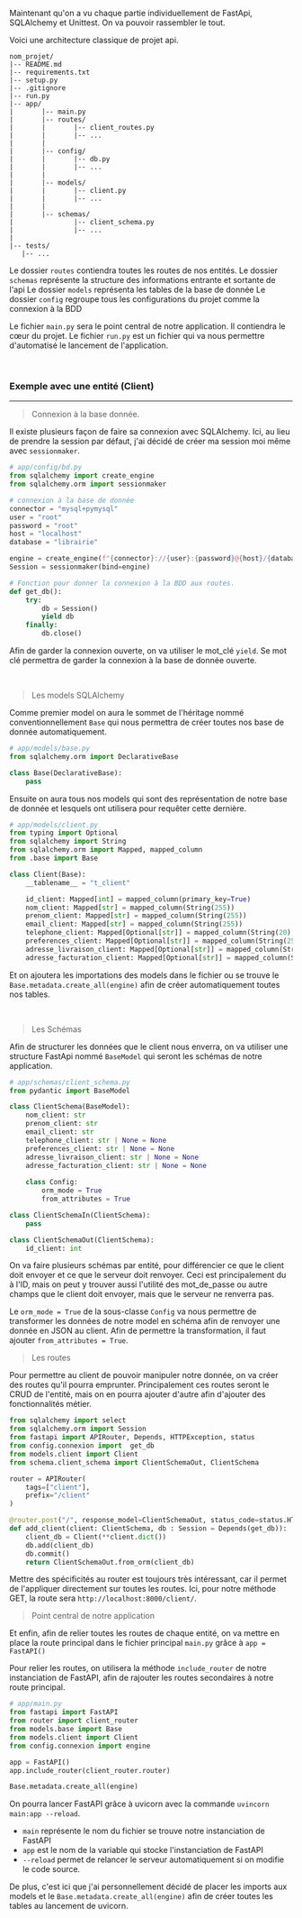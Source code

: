 Maintenant qu'on a vu chaque partie individuellement de FastApi, SQLAlchemy et Unittest.
On va pouvoir rassembler le tout.

Voici une architecture classique de projet api.

```
nom_projet/
|-- README.md
|-- requirements.txt
|-- setup.py
|-- .gitignore
|-- run.py
|-- app/
|       |-- main.py
|       |-- routes/
|       |       |-- client_routes.py
|       |       |-- ...
|       | 
|       |-- config/
|       |       |-- db.py
|       |       |-- ...
|       | 
|       |-- models/
|       |       |-- client.py
|       |       |-- ...
|       | 
|       |-- schemas/
|               |-- client_schema.py
|               |-- ...
| 
|-- tests/
   |-- ...
```

Le dossier `routes` contiendra toutes les routes de nos entités.
Le dossier `schemas` représente la structure des informations entrante et sortante de l'api
Le dossier `models` représenta les tables de la base de donnée
Le dossier `config` regroupe tous les configurations du projet comme la connexion à la BDD

Le fichier `main.py` sera le point central de notre application. Il contiendra le cœur du projet.
Le fichier `run.py` est un fichier qui va nous permettre d'automatisé le lancement de l'application.

<br>

### Exemple avec une entité (Client)

---

>Connexion à la base donnée. 

Il existe plusieurs façon de faire sa connexion avec SQLAlchemy. Ici, au lieu de prendre la session par défaut, j'ai décidé de créer ma session moi même avec `sessionmaker`.

```python
# app/config/bd.py
from sqlalchemy import create_engine
from sqlalchemy.orm import sessionmaker

# connexion à la base de donnée
connector = "mysql+pymysql"
user = "root"
password = "root"
host = "localhost"
database = "librairie"

engine = create_engine(f"{connector}://{user}:{password}@{host}/{database}")
Session = sessionmaker(bind=engine)

# Fonction pour donner la connexion à la BDD aux routes.
def get_db():
    try:
        db = Session()
        yield db
    finally:
        db.close()
```

Afin de garder la connexion ouverte, on va utiliser le mot_clé `yield`.
Se mot clé permettra de garder la connexion à la base de donnée ouverte.

<br>

> Les models SQLAlchemy 

Comme premier model on aura le sommet de l'héritage nommé conventionnellement `Base` qui nous permettra de créer toutes nos base de donnée automatiquement.

```python
# app/models/base.py
from sqlalchemy.orm import DeclarativeBase

class Base(DeclarativeBase):
    pass
```

Ensuite on aura tous nos models qui sont des représentation de notre base de donnée et lesquels ont utilisera pour requêter cette dernière.

```python
# app/models/client.py
from typing import Optional
from sqlalchemy import String
from sqlalchemy.orm import Mapped, mapped_column
from .base import Base

class Client(Base):
    __tablename__ = "t_client"

    id_client: Mapped[int] = mapped_column(primary_key=True)
    nom_client: Mapped[str] = mapped_column(String(255))
    prenom_client: Mapped[str] = mapped_column(String(255))
    email_client: Mapped[str] = mapped_column(String(255))
    telephone_client: Mapped[Optional[str]] = mapped_column(String(20), nullable=True)
    preferences_client: Mapped[Optional[str]] = mapped_column(String(255), nullable=True)
    adresse_livraison_client: Mapped[Optional[str]] = mapped_column(String(255), nullable=True)
    adresse_facturation_client: Mapped[Optional[str]] = mapped_column(String(255), nullable=True)
```

Et on ajoutera les importations des models dans le fichier ou se trouve le `Base.metadata.create_all(engine)` afin de créer automatiquement toutes nos tables.

<br>

> Les Schémas 

Afin de structurer les données que le client nous enverra, on va utiliser une structure FastApi nommé `BaseModel` qui seront les schémas de notre application.

```python
# app/schemas/client_schema.py
from pydantic import BaseModel

class ClientSchema(BaseModel):
    nom_client: str
    prenom_client: str
    email_client: str
    telephone_client: str | None = None
    preferences_client: str | None = None
    adresse_livraison_client: str | None = None
    adresse_facturation_client: str | None = None
    
    class Config:
        orm_mode = True
        from_attributes = True

class ClientSchemaIn(ClientSchema):
    pass        

class ClientSchemaOut(ClientSchema):
    id_client: int
```

On va faire plusieurs schémas par entité, pour différencier ce que le client doit envoyer et ce que le serveur doit renvoyer. Ceci est principalement du à l'ID, mais on peut y trouver aussi l'utilité des mot_de_passe ou autre champs que le client doit envoyer, mais que le serveur ne renverra pas.

Le `orm_mode = True` de la sous-classe `Config` va nous permettre de transformer les données de notre model en schéma afin de renvoyer une donnée en JSON au client. Afin de permettre la transformation, il faut ajouter `from_attributes = True`.
<br>

> Les routes

Pour permettre au client de pouvoir manipuler notre donnée, on va créer des routes qu'il pourra emprunter. Principalement ces routes seront le CRUD de l'entité, mais on en pourra ajouter d'autre afin d'ajouter des fonctionnalités métier.

```python
from sqlalchemy import select
from sqlalchemy.orm import Session
from fastapi import APIRouter, Depends, HTTPException, status
from config.connexion import  get_db
from models.client import Client
from schema.client_schema import ClientSchemaOut, ClientSchema

router = APIRouter(
    tags=["client"],
    prefix="/client"
)

@router.post("/", response_model=ClientSchemaOut, status_code=status.HTTP_201_CREATED)
def add_client(client: ClientSchema, db : Session = Depends(get_db)):
    client_db = Client(**client.dict())
    db.add(client_db)
    db.commit()
    return ClientSchemaOut.from_orm(client_db)
```

Mettre des spécificités au router est toujours très intéressant, car il permet de l'appliquer directement sur toutes les routes. Ici, pour notre méthode GET, la route sera `http://localhost:8000/client/`.


> Point central de notre application

Et enfin, afin de relier toutes les routes de chaque entité, on va mettre en place la route principal dans le fichier principal `main.py` grâce à `app = FastAPI()`

Pour relier les routes, on utilisera la méthode `include_router` de notre instanciation de FastAPI, afin de rajouter les routes secondaires à notre route principal.

```python
# app/main.py
from fastapi import FastAPI
from router import client_router
from models.base import Base
from models.client import Client
from config.connexion import engine

app = FastAPI()
app.include_router(client_router.router)

Base.metadata.create_all(engine)
```

On pourra lancer FastAPI grâce à uvicorn avec la commande `uvincorn main:app --reload`.
- `main` représente le nom du fichier se trouve notre instanciation de FastAPI
- `app` est le nom de la variable qui stocke l'instanciation de FastAPI
- `--reload` permet de relancer le serveur automatiquement si on modifie le code source.

De plus, c'est ici que j'ai personnellement décidé de placer les imports aux models et le `Base.metadata.create_all(engine)` afin de créer toutes les tables au lancement de uvicorn.